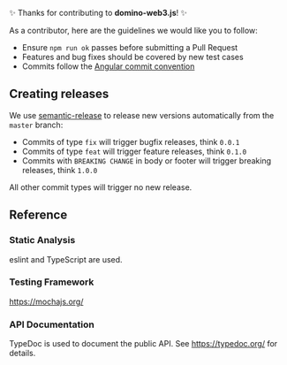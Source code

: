 
✨ Thanks for contributing to **domino-web3.js**! ✨

As a contributor, here are the guidelines we would like you to follow:
* Ensure `npm run ok` passes before submitting a Pull Request
* Features and bug fixes should be covered by new test cases
* Commits follow the [Angular commit convention](https://github.com/angular/angular.js/blob/master/DEVELOPERS.md#-git-commit-guidelines)

## Creating releases

We use [semantic-release](https://github.com/semantic-release/semantic-release)
to release new versions automatically from the `master` branch:
*  Commits of type `fix` will trigger bugfix releases, think `0.0.1`
*  Commits of type `feat` will trigger feature releases, think `0.1.0`
*  Commits with `BREAKING CHANGE` in body or footer will trigger breaking releases, think `1.0.0`

All other commit types will trigger no new release.

## Reference

### Static Analysis
eslint and TypeScript are used.

### Testing Framework
https://mochajs.org/

### API Documentation
TypeDoc is used to document the public API.  See
https://typedoc.org/ for details.
